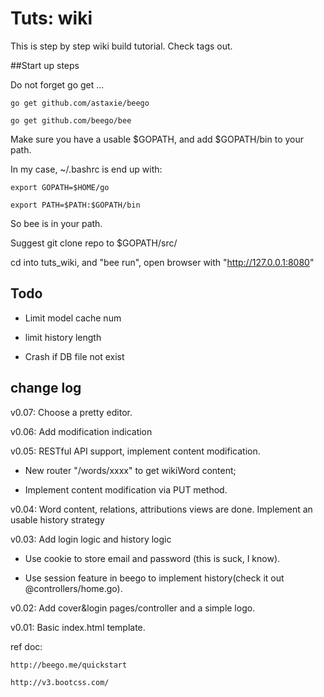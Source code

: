 
# Tuts: wiki



This is step by step wiki build tutorial.
Check tags out.



##Start up steps



 Do not forget go get ...


    go get github.com/astaxie/beego
    
    go get github.com/beego/bee


Make sure you have a usable $GOPATH, and add $GOPATH/bin to your path.



In my case, ~/.bashrc is end up with:



    export GOPATH=$HOME/go
    
    export PATH=$PATH:$GOPATH/bin



So bee is in your path. 



 Suggest git clone repo to $GOPATH/src/

 cd into tuts_wiki, and "bee run", open browser with "http://127.0.0.1:8080"


## Todo

* Limit model cache num

* limit history length

* Crash if DB file not exist


## change log

v0.07: Choose a pretty editor.

v0.06: Add modification indication

v0.05: RESTful API support, implement content modification. 

* New router "/words/xxxx" to get wikiWord content; 

* Implement content modification via PUT method.

v0.04: Word content, relations, attributions views are done. Implement an usable history strategy

v0.03: Add login logic and history logic

* Use cookie to store email and password (this is suck, I know).

* Use session feature in beego to implement history(check it out @controllers/home.go).

v0.02: Add cover&login pages/controller and a simple logo.

v0.01: Basic index.html template.

ref doc:

    http://beego.me/quickstart

	http://v3.bootcss.com/